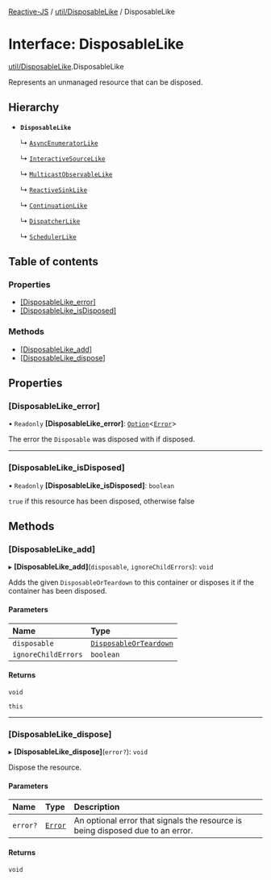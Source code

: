 [Reactive-JS](../README.md) / [util/DisposableLike](../modules/util_DisposableLike.md) / DisposableLike

# Interface: DisposableLike

[util/DisposableLike](../modules/util_DisposableLike.md).DisposableLike

Represents an unmanaged resource that can be disposed.

## Hierarchy

- **`DisposableLike`**

  ↳ [`AsyncEnumeratorLike`](ix_AsyncEnumeratorLike.AsyncEnumeratorLike.md)

  ↳ [`InteractiveSourceLike`](ix_InteractiveSourceLike.InteractiveSourceLike.md)

  ↳ [`MulticastObservableLike`](rx_MulticastObservableLike.MulticastObservableLike.md)

  ↳ [`ReactiveSinkLike`](rx_ReactiveSinkLike.ReactiveSinkLike.md)

  ↳ [`ContinuationLike`](scheduling_ContinuationLike.ContinuationLike.md)

  ↳ [`DispatcherLike`](scheduling_DispatcherLike.DispatcherLike.md)

  ↳ [`SchedulerLike`](scheduling_SchedulerLike.SchedulerLike.md)

## Table of contents

### Properties

- [[DisposableLike\_error]](util_DisposableLike.DisposableLike.md#[disposablelike_error])
- [[DisposableLike\_isDisposed]](util_DisposableLike.DisposableLike.md#[disposablelike_isdisposed])

### Methods

- [[DisposableLike\_add]](util_DisposableLike.DisposableLike.md#[disposablelike_add])
- [[DisposableLike\_dispose]](util_DisposableLike.DisposableLike.md#[disposablelike_dispose])

## Properties

### [DisposableLike\_error]

• `Readonly` **[DisposableLike\_error]**: [`Option`](../modules/util_Option.md#option)<[`Error`](../modules/util_DisposableLike.md#error)\>

The error the `Disposable` was disposed with if disposed.

___

### [DisposableLike\_isDisposed]

• `Readonly` **[DisposableLike\_isDisposed]**: `boolean`

`true` if this resource has been disposed, otherwise false

## Methods

### [DisposableLike\_add]

▸ **[DisposableLike_add]**(`disposable`, `ignoreChildErrors`): `void`

Adds the given `DisposableOrTeardown` to this container or disposes it if the container has been disposed.

#### Parameters

| Name | Type |
| :------ | :------ |
| `disposable` | [`DisposableOrTeardown`](../modules/util_DisposableLike.md#disposableorteardown) |
| `ignoreChildErrors` | `boolean` |

#### Returns

`void`

`this`

___

### [DisposableLike\_dispose]

▸ **[DisposableLike_dispose]**(`error?`): `void`

Dispose the resource.

#### Parameters

| Name | Type | Description |
| :------ | :------ | :------ |
| `error?` | [`Error`](../modules/util_DisposableLike.md#error) | An optional error that signals the resource is being disposed due to an error. |

#### Returns

`void`
